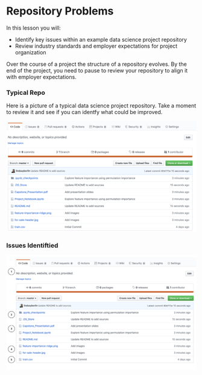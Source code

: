 # Repository Problems

In this lesson you will:

- Identify key issues within an example data science project repository
- Review industry standards and employer expectations for project organization

Over the course of a project the structure of a repository evolves. By the end of the project, you need to pause to review your repository to align it with employer expectations.

### Typical Repo
Here is a picture of a typical data science project repository. Take a moment to review it and see if you can identfy what could be improved.

![repo example](/images/MessyRepo.png)

### Issues Identiftied

![repo problems](/images/MessyRepo_numbered.png)
